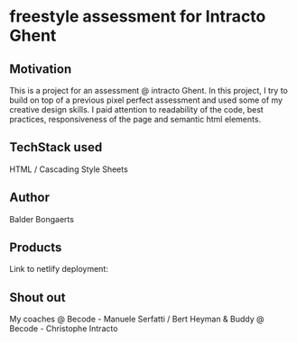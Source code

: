 # freestyle assessment for Intracto Ghent
## Motivation
This is a project for an assessment @ intracto Ghent. In this project, I try to build on top of a previous 
pixel perfect assessment and used some of my creative design skills. I paid attention to readability of the code, 
best practices, responsiveness of the page and semantic html elements.
## TechStack used
HTML / Cascading Style Sheets

## Author
Balder Bongaerts
## Products
Link to netlify deployment:

## Shout out
My coaches @ Becode - Manuele Serfatti / Bert Heyman
& Buddy @ Becode - Christophe 
Intracto